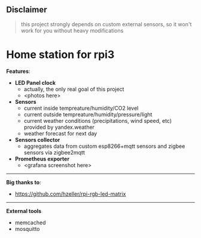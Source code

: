 ## Disclaimer
> this project strongly depends on custom external sensors, so it won't work for you without heavy modifications
# Home station for rpi3
**Features**:
* **LED Panel clock**
  * actually, the only real goal of this project
  * \<photos here\>
* **Sensors**
  * current inside tempreature/humidity/CO2 level
  * current outside tempreature/humidity/pressure/light
  * current weather conditions (precipitations, wind speed, etc) provided by yandex.weather
  * weather forecast for next day
* **Sensors collector**
  * aggregates data from custom esp8266+mqtt sensors and zigbee sensors via zigbee2mqtt 
* **Prometheus exporter**
  * \<grafana screenshot here>

 
*** 
**Big thanks to**:
* https://github.com/hzeller/rpi-rgb-led-matrix

*** 
**External tools**
* memcached
* mosquitto




